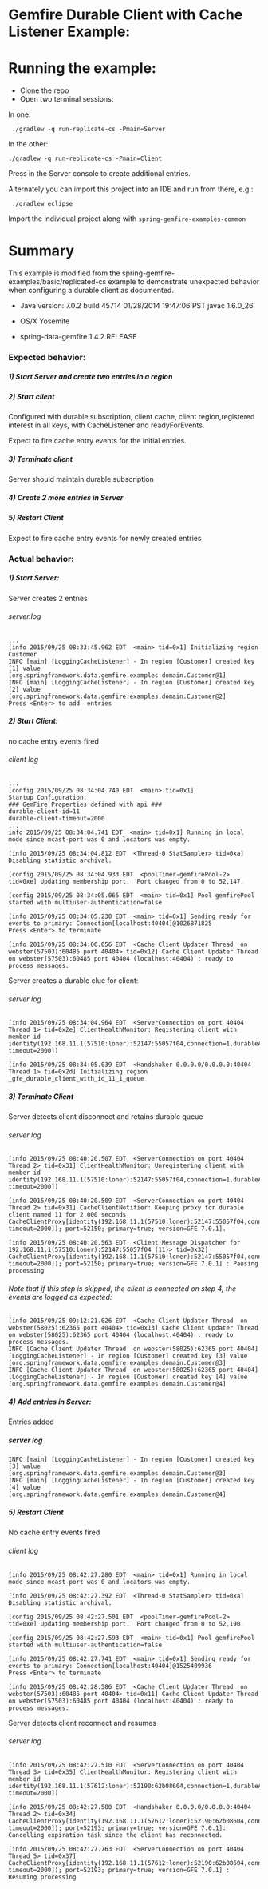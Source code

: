 Gemfire Durable Client with Cache Listener Example:
=========================================================

Running the example:
==

* Clone the repo
* Open two terminal sessions:

In one:

     ./gradlew -q run-replicate-cs -Pmain=Server

In the other:

    ./gradlew -q run-replicate-cs -Pmain=Client
    
Press <ENTER> in the Server console to create additional entries.

Alternately you can import this project into an IDE and run from there, e.g.:

     ./gradlew eclipse
     
Import the individual project along with `spring-gemfire-examples-common`

Summary
==

This example is modified from the spring-gemfire-examples/basic/replicated-cs example to demonstrate unexpected behavior when configuring a durable client as documented. 

* Java version:   7.0.2 build 45714 01/28/2014 19:47:06 PST javac 1.6.0_26

* OS/X Yosemite

* spring-data-gemfire 1.4.2.RELEASE

### Expected behavior:

##### 1) Start Server and create two entries in a region

##### 2) Start client 

Configured with durable subscription, client cache, client region,registered interest in all keys, with CacheListener and readyForEvents.

Expect to fire cache entry events for the initial entries.

##### 3) Terminate client

Server should maintain durable subscription

##### 4) Create 2 more entries in Server

##### 5) Restart Client

Expect to fire cache entry events for newly created entries

### Actual behavior:


##### 1) Start Server:

Server creates 2 entries

###### server.log

    ...
    [info 2015/09/25 08:33:45.962 EDT  <main> tid=0x1] Initializing region Customer
    INFO [main] [LoggingCacheListener] - In region [Customer] created key [1] value [org.springframework.data.gemfire.examples.domain.Customer@1]
    INFO [main] [LoggingCacheListener] - In region [Customer] created key [2] value [org.springframework.data.gemfire.examples.domain.Customer@2]
    Press <Enter> to add  entries


##### 2) Start Client:

no cache entry events fired

###### client log


    ...
    [config 2015/09/25 08:34:04.740 EDT  <main> tid=0x1]        
    Startup Configuration:
    ### GemFire Properties defined with api ###
    durable-client-id=11
    durable-client-timeout=2000
    ...
    info 2015/09/25 08:34:04.741 EDT  <main> tid=0x1] Running in local mode since mcast-port was 0 and locators was empty.

    [info 2015/09/25 08:34:04.812 EDT  <Thread-0 StatSampler> tid=0xa] Disabling statistic archival.

    [config 2015/09/25 08:34:04.933 EDT  <poolTimer-gemfirePool-2> tid=0xe] Updating membership port.  Port changed from 0 to 52,147.

    [config 2015/09/25 08:34:05.065 EDT  <main> tid=0x1] Pool gemfirePool started with multiuser-authentication=false

    [info 2015/09/25 08:34:05.230 EDT  <main> tid=0x1] Sending ready for events to primary: Connection[localhost:40404]@1026871825
    Press <Enter> to terminate

    [info 2015/09/25 08:34:06.056 EDT  <Cache Client Updater Thread  on webster(57503):60485 port 40404> tid=0x12] Cache Client Updater Thread  on webster(57503):60485 port 40404 (localhost:40404) : ready to process messages.


Server creates a durable clue for client:

###### server log

    [info 2015/09/25 08:34:04.964 EDT  <ServerConnection on port 40404 Thread 1> tid=0x2e] ClientHealthMonitor: Registering client with member id identity(192.168.11.1(57510:loner):52147:55057f04,connection=1,durableAttributes=DurableClientAttributes[id=11; timeout=2000])

    [info 2015/09/25 08:34:05.039 EDT  <Handshaker 0.0.0.0/0.0.0.0:40404 Thread 1> tid=0x2d] Initializing region _gfe_durable_client_with_id_11_1_queue


##### 3) Terminate Client

Server detects client disconnect and retains durable queue
###### server log


    [info 2015/09/25 08:40:20.507 EDT  <ServerConnection on port 40404 Thread 2> tid=0x31] ClientHealthMonitor: Unregistering client with member id identity(192.168.11.1(57510:loner):52147:55057f04,connection=1,durableAttributes=DurableClientAttributes[id=11; timeout=2000])

    [info 2015/09/25 08:40:20.509 EDT  <ServerConnection on port 40404 Thread 2> tid=0x31] CacheClientNotifier: Keeping proxy for durable client named 11 for 2,000 seconds CacheClientProxy[identity(192.168.11.1(57510:loner):52147:55057f04,connection=1,durableAttributes=DurableClientAttributes[id=11; timeout=2000]); port=52150; primary=true; version=GFE 7.0.1].

    [info 2015/09/25 08:40:20.563 EDT  <Client Message Dispatcher for 192.168.11.1(57510:loner):52147:55057f04 (11)> tid=0x32] CacheClientProxy[identity(192.168.11.1(57510:loner):52147:55057f04,connection=1,durableAttributes=DurableClientAttributes[id=11; timeout=2000]); port=52150; primary=true; version=GFE 7.0.1] : Pausing processing


###### Note that if this step is skipped, the client is connected on step 4, the events are logged as expected:

    [info 2015/09/25 09:12:21.026 EDT  <Cache Client Updater Thread  on webster(58025):62365 port 40404> tid=0x13] Cache Client Updater Thread  on webster(58025):62365 port 40404 (localhost:40404) : ready to process messages.
    INFO [Cache Client Updater Thread  on webster(58025):62365 port 40404] [LoggingCacheListener] - In region [Customer] created key [3] value [org.springframework.data.gemfire.examples.domain.Customer@3]
    INFO [Cache Client Updater Thread  on webster(58025):62365 port 40404] [LoggingCacheListener] - In region [Customer] created key [4] value [org.springframework.data.gemfire.examples.domain.Customer@4]

##### 4) Add entries in Server:

Entries added

##### server log

    INFO [main] [LoggingCacheListener] - In region [Customer] created key [3] value [org.springframework.data.gemfire.examples.domain.Customer@3]
    INFO [main] [LoggingCacheListener] - In region [Customer] created key [4] value [org.springframework.data.gemfire.examples.domain.Customer@4]


##### 5) Restart Client

No cache entry events fired

###### client log

    [info 2015/09/25 08:42:27.280 EDT  <main> tid=0x1] Running in local mode since mcast-port was 0 and locators was empty.

    [info 2015/09/25 08:42:27.392 EDT  <Thread-0 StatSampler> tid=0xa] Disabling statistic archival.

    [config 2015/09/25 08:42:27.501 EDT  <poolTimer-gemfirePool-2> tid=0xe] Updating membership port.  Port changed from 0 to 52,190.

    [config 2015/09/25 08:42:27.593 EDT  <main> tid=0x1] Pool gemfirePool started with multiuser-authentication=false

    [info 2015/09/25 08:42:27.741 EDT  <main> tid=0x1] Sending ready for events to primary: Connection[localhost:40404]@1525409936
    Press <Enter> to terminate

    [info 2015/09/25 08:42:28.586 EDT  <Cache Client Updater Thread  on webster(57503):60485 port 40404> tid=0x11] Cache Client Updater Thread  on webster(57503):60485 port 40404 (localhost:40404) : ready to process messages.

Server detects client reconnect and resumes

###### server log

    [info 2015/09/25 08:42:27.510 EDT  <ServerConnection on port 40404 Thread 3> tid=0x35] ClientHealthMonitor: Registering client with member id identity(192.168.11.1(57612:loner):52190:62b08604,connection=1,durableAttributes=DurableClientAttributes[id=11; timeout=2000])

    [info 2015/09/25 08:42:27.580 EDT  <Handshaker 0.0.0.0/0.0.0.0:40404 Thread 2> tid=0x34] CacheClientProxy[identity(192.168.11.1(57612:loner):52190:62b08604,connection=1,durableAttributes=DurableClientAttributes[id=11; timeout=2000]); port=52193; primary=true; version=GFE 7.0.1]: Cancelling expiration task since the client has reconnected.

    [info 2015/09/25 08:42:27.763 EDT  <ServerConnection on port 40404 Thread 5> tid=0x37] CacheClientProxy[identity(192.168.11.1(57612:loner):52190:62b08604,connection=1,durableAttributes=DurableClientAttributes[id=11; timeout=2000]); port=52193; primary=true; version=GFE 7.0.1] : Resuming processing




